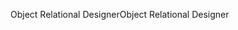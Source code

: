 <span data-ttu-id="b962e-101">Object Relational Designer</span><span class="sxs-lookup"><span data-stu-id="b962e-101">Object Relational Designer</span></span>